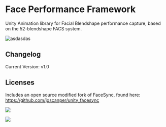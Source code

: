 # Face Performance Framework
Unity Animation library for Facial Blendshape performance capture, based on the 52-blendshape FACS system.

![asdasdas](https://user-images.githubusercontent.com/128671881/234283668-a348ddff-afcd-4124-9eb5-4ad77f378f69.PNG)



## Changelog
Current Version: v1.0

## Licenses
Includes an open source modified fork of FaceSync, found here: https://github.com/joscanper/unity_facesync


![](https://github.com/joscanper/untiy_facesync/blob/master/FaceSync/Demo/example.png)

![](https://github.com/joscanper/untiy_facesync/blob/master/FaceSync/Demo/facesync.gif)
